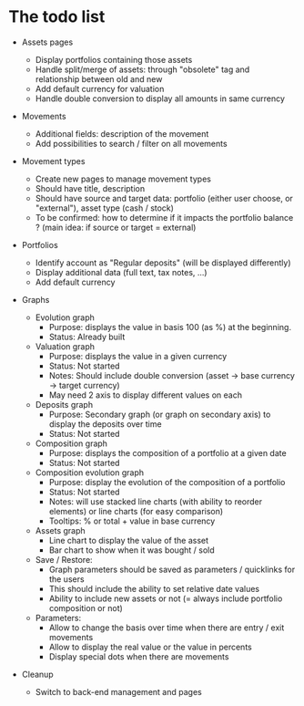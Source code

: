 # The todo list
* Assets pages
    * Display portfolios containing those assets
    * Handle split/merge of assets: through "obsolete" tag and relationship between old and new
    * Add default currency for valuation
    * Handle double conversion to display all amounts in same currency

* Movements
    * Additional fields: description of the movement
    * Add possibilities to search / filter on all movements

* Movement types
    * Create new pages to manage movement types
    * Should have title, description
    * Should have source and target data: portfolio (either user choose, or "external"), asset type (cash / stock)
    * To be confirmed: how to determine if it impacts the portfolio balance ? (main idea: if source or target = external)

* Portfolios
    * Identify account as "Regular deposits" (will be displayed differently)
    * Display additional data (full text, tax notes, ...)
    * Add default currency

* Graphs
    * Evolution graph
        * Purpose: displays the value in basis 100 (as %) at the beginning.
        * Status: Already built
    * Valuation graph
        * Purpose: displays the value in a given currency
        * Status: Not started
        * Notes: Should include double conversion (asset -> base currency -> target currency)
        * May need 2 axis to display different values on each
    * Deposits graph
        * Purpose: Secondary graph (or graph on secondary axis) to display the deposits over time
        * Status: Not started
    * Composition graph
        * Purpose: displays the composition of a portfolio at a given date
        * Status: Not started
    * Composition evolution graph
        * Purpose: display the evolution of the composition of a portfolio
        * Status: Not started
        * Notes: will use stacked line charts (with ability to reorder elements) or line charts (for easy comparison)
        * Tooltips: % or total + value in base currency
    * Assets graph
        * Line chart to display the value of the asset
        * Bar chart to show when it was bought / sold
    * Save / Restore:
        * Graph parameters should be saved as parameters / quicklinks for the users
        * This should include the ability to set relative date values
        * Ability to include new assets or not (= always include portfolio composition or not)
    * Parameters:
        * Allow to change the basis over time when there are entry / exit movements
        * Allow to display the real value or the value in percents
        * Display special dots when there are movements

* Cleanup
    * Switch to back-end management and pages